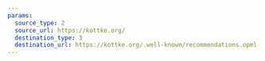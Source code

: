 ```yaml
---
params:
  source_type: 2
  source_url: https://kottke.org/
  destination_type: 3
  destination_url: https://kottke.org/.well-known/recommendations.opml
---
```

